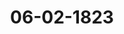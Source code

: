 ---  
schema: default  
title: 06-02-1823  
organization: Team Charlie  
notes: "<p>Description</p><p>Erste Sitzung.

Geschehen, Frankfurt den 6. Februar 1823.

In Gegenwart

Von Seiten Oesterreichs: des von dem Kaiserlich=Königlichen präsidirenden Gesandten

Herrn Grafen von Buol=Schauenstein, substituirten Königlich=Sächsischen

Gesandten, Herrn von Carlowiz;

Von Seiten Preussens: des Königlichen wirklichen geheimen Staats= und Cabinets=

Ministers, Herrn Grafen von der Goltz;

Von Seiten Baierns: des Königlichen wirklichen Staatsraths, Herrn von Pfeffel;

Von Seiten Sachsens: des Königlichen Geheimen Raths, Herrn von Carlowiz;

Von Seiten Hannovers: des Königlichen Geheimen Raths, Herrn von Hammerstein;

Von Seiten Würtembergs: des Königlichen Herrn Staatsministers, Freiherrn von

Wangenheim;

Von Seiten Badens: des von dem Großherzoglich=Badischen Herrn Gesandten, Frei=

herrn von Blittersdorff, substituirten Königlich=Baierischen Gesandten, Herrn

von Pfeffel;

Von Seiten Kurbessens: des Kurfürstlichen Geheimen Raths und Kammerherrn, Herrn

von Lepel;

Von Seiten des Großherzogthums Hessen: des Großherzoglichen Geheimen Raths,

Herrn von Harnier;

Von Seiten Dänemarks, wegen Holstein und Lauenburg: des Königlich=Dänischen

geheimen Conferenzraths, Herrn Grafen von Eyben;

Von Seiten der Niederlande, wegen des Grosberzogthums Luxemburg: des

Königlich=Niederländischen Generallieutenants, Herrn Grafen von Grünne;

Von Seiten der Großherzoglich= und Herzoglich=Sächsischen Häuser: des

Großherzoglich= und Herzoglich=Sächsischen wirklichen Geheimen Raths, Herrn

Grafen von Beust;Von Seiten Braunschweigs und Nassau's: des Herzoglich=Nassauischen Herrn Staats=

ministers, Freiherrn von Marschall:

Von Seiten von Mecklenburg=Schwerin und Mecklenburg=Strelitz: des Groß=

herzoglich=Mecklenburg=Strelitzischen Staatsministers, Herrn von Pentz;

Von Seiten Holstein=Oldenburgs, Anhalts und Schwarzburgs: des Herzoglich

Holstein=Oldenburgischen Kammerherrn, Herrn von Both;

Von Seiten von Hohenzollern, Liechtenstein, Reuß, Schaumburg=Lippe,

Lippe und Waldeck: des Großherzoglich=Hessischen Herrn Geheimen Raths,

Freiherrn von Leonhardi;

Von Seiten der freien Städte, Lübeck, Frankfurt, Bremen und Hamburg,

des Herrn Syndicus Dr. Curtius;

und meiner, des Kaiserlich=Oesterreichischen wirklichen Hofraths und Canzlei=Directors,

Freiherrn von Handel.

</p><p>§.1</p><p>Substitutionen.

Der Königlich=Sächsische Gesandte, Herr von Carlowiz, zeigt an, daß er

noch ferner von dem Kaiserlich=Königlichen präsidirenden Gesandten, Herrn Grafen von

Buol=Schauenstein, substituirt sey.

Nicht minder habe er zu eröffnen, daß der Königlich=Baierische Herr Gesandte von

Pfeffel für den Herrn Bundestagsgesandten Freiherrn von Blittersdorff die Groß=

herzoglich=Badische Stimme führe.</p><p>§.2</p><p>Mittheilungen von Oesterreich, Rußland und Preussen, über die Resul

tate des Congresses von Verona, 4822.

Der einstweilige Stellvertreter des Präsidii. Die allerhöchsten Höfe von

Oesterreich, Preussen und Rußland haben sich bewogen gefunden, am Schlusse der Confe=

renzen zu Verona an ihre sämmtlichen diplomatischen Agenten eine Circular=Depesche zu

erlassen, um die Regierungen, bei welchen dieselben accreditirt sind, sowohl mit den Re=

sultaten jener Conferenzen, als mit den von den allerhöchsten Monarchen, in unmittelbarer

Beziehung auf die gegenwärtige Lage von Europa, von Neuem ausgesprochenen Grund=

sätzen und Gesinnungen bekannt zu machen. Hiernach hat der Kaiserlich=Königlich=Oester=

reichische allerhöchste Hof mich beauftragt, dieselbe Mittheilung in dessen Namen an die hoheBundesversammlung zu bringen. Zugleich bin ich durch den Königlich=Preussischen Bundes=

tagsgesandten, Herrn Staats= und Cabinets=Minister Grafen von der Goltz, und den,

bei dem durchlauchtigsten Bunde accreditirten, ausserordentlichen Gesandten und bevollmächtig=

ten Minister des Kaiserlich=Russischen Hofes, Herrn wirklichen Geheimen Rath Freiherrn

von Anstett, zu einer ebenmäsigen Mittheilung veranlaßt worden.

Der hohen Bundesversammlung werden diese Circular=Depeschen, nebst der von der

Kaiserlich=Russischen Gesandtschaft empfangenen Begleitungsnote, hier vorgelegt.

Circulaire.

Véronc le 14 Décembre 1822.

« Mon etc. etc.

«Vous avez été instruit par les pièces qui Vous furent adressées au moment de

la clôture des Conférences de Laibach au mois de Mai 1821, que la réunion des

Monarques Alliés et de Leurs Cabinets se renouvelerait dans le courant de l'année

1822, et que l'on y prendrait en considération le terme à fixer aux mesures qui

sur les propositions des Cours de Naples et de Turin, et de l'aveu de toutes les

Cours d'Italie, avaient été jugées nécessaires pour raffermir la tranquillité de la

Péninsule après les funestes évènemens des années 1820 et 1821.

«Cette réunion vient d'avoir lieu et nous allons Vous en faire connaître les

principaux résultats.

« D'après la Convention signée à Novare le 24 Juillet 1821, l'occupation d'une

ligne militaire duns le Piémont par un corps de troupes auxiliaires, avait été éven-

tuellement sixée à une année de durée, sauf à examiner lors de la réunion de 1822

si la situation du l'ays permettrait de la faire cesser ou rendrait nécessaire de la

prolonger.

«Les Plénipotentiaires des Cours signataires de la Convention de Novare, se.

sont livrés à cet examen conjointement avec le Plénipotentiaire de S. M. le Roi de

Sardaigne; et il a été reconnu que l'assistance d'une force alliée n'était plus néces

saire pour le maintien de la tranquillité du Piémont. S. M. le Roi de Sardaigne avant

indiqué Elle-même les termes qu Elle jugeait convenable de fixer pour la retraite

successive des troupes auxiliaires, les Souverains alliés ont accédé à Ses proposi

tions, et il a été arrêté par une nouvelle Convention, que la sortie de ces troupes

du Piémont commencerait dès le 31 Décembre de l'année présente, et serait défini

tivement terminée par la remise de la forteresse d'Alessandrie, au 30 Septembre 1823.« D'un autre côté, S. M. le Roi des Deux-Siciles a fait déclarer aux Trois Cours

qui avaient eu part à la Convention signée à Naples le 18 Octobre, que l'état actue

de Son pays Lui permettait de proposer une diminution dans le nombre des troupes

auxiliaires stationnées dans diftérentes parties du Royaume. Les Souverains Alliés

n'ont pas hésité à se prêter à cette proposition; et l'armée d'occupation du Ro

vaume des Deux-Siciles sera dans le plus court délai diminuée de dix-sept-mille

hommes.

« Ainsi s'est réalisée, autant que les événemens ont répondu aux voeux des

Monarques, la déclaration faite au moment de la clôture du Congrès de Laibach:

«« Que loin de vouloir prolonger au delà des limites d'une stricte nécessité, Leur

««intervention dans les affaires d'Italie, Leurs Majestés désiraient bien sincèrement,

««que l'état des choses qui Leur avait imposé ce pénible devoir, vint à cesser le

«« plutôt possible et ne se reproduisit jamais»». — Ainsi s'évanouissent les fausses

alarmes, les interprétations hostiles, les prédictions sinistres, que l'ignorauce et la

mauvaise foi avaient fait rétentir en Europe, pour égarer l'opinion des peuples sur

les intentions franches et loyales des Monarques! Aucune vue secrête, aucun calcul

d'ambition ni d'intérêt n'avait eu part aux résolutions qu' une nécessité impérieuse

Leur avait dictée en 1821; résister à la révolution; prévenir les désordres, les

crimes, les calamités innombrables qu'elle appellait sut l'lalie toute entière; y

rétablir l'ordre et la paix ; fournir aux Gouvernemens légitimes l'appui qu'ils étaient

en droit de réclamer; — tel a été l'unique objet des pensées et des efforts des

Monarques. A mesure que cet objet s'accomplit, Ils retirent et retireront des

secours, qu'un besoin trop réel avait seul pu provoquer et justifier; heureux de

pouvoir abandonner aux Princes que la Providenre en a chargés, le soin de veiller

à la sûreté et à la tranquillité de Leurs peuples, et d'enlever ainsi à la malveillance

jusqu' au dernier prétexte dont elle ait pu se servir pour répaudre des doutes sur

l'indépendance des Souverains de l'Italie.

« Le but du Congrès de Vérone, tel qu'un engagement positif l'avait désigné,

aurait été rempli par les résolutions adoptées pour le soulagement de l'ltalie.

Mais les Souverains et les Cabinets réunis n'ont pu se dispenser de porter leurs

regards sur deux graves complicatious, dont le développement les avait constam-

ment occupés depuis la réunion de Laibach.

« Un évènement d'une importance majeure avait éclaté vers la fin de cette

dernière réunion. Ce que le génie révolutionnaire avait commencé dans la

Péninsule Occidentale, ce qu'il avait tenté en Italie, il était parvenu à l'exécuteraux extrémités orientales de l'Europe. A l'époque même où les révoltes militaires

de Naples et de Turin cédèrent à l'approche d'unc force régulière, le brandon de

l'insurrection fut lancé au milieu de l'Empire Ottoman. La coincidence des évè

nemens ne pouvait laisser aucun doute sur l'identité de leur origine. Le même

mal se reproduisant sur tant de points divers et toujours avec des formes et un

langage analogues, quoique sous des prétextes différens, trahisait trop évidem-

ment le foyer commun d'où il était sorti. Les hommes qui avaient dirigé ce

mouvement, s'étaient flattés d'en tirer parti, pour semer la division dans les con

seils des Puissances, et pour neutraliser les lorces que de nouveaux dangers pou

vaient appeler sur d'autres points de l'Europe. Cet espoir fut trompé. Les

Monarques décidés à repousser le principe de la révolte, en quelque licu et sous

quelque forme qu'il se montrât, se hâtèrent de le frapper d'une égale et unanime

réprobation. Invariablement occupés du grand objet de Leurs sollicitudes com

munes, Ils sûrent résister à toute considération qui aurait pu les détourner de

leur route; mais écoutant en même temps la voix de Leur conscience et d'un

devoir sacré, Ils plaidèrent la cause de l'humanité, en faveur des victimes d'une

entreprise aussi irréfléchie que coupable.

« Les nombreuses communications confidentielles qui ont eu lieu entre les

cinq Cours pendant cette époque, une des plus mémorables de leur Alliance,

ayant placé les questions de l'Orient sur une base d'unanimité et d'accord com

plêtement satisfaisante, Leur réunion à Véronc n'a eu qu'à consacrer et à confir

mer ces résultats, et les Puissances amies de la Russie peuvent se flatter, qu'elles

feront disparaître par des démarches communes les obstacles qui ont pu retarder

l'accomplissement définitif de Leurs voeux.

D'autres évènemens dignes de toute la sollicitude des Monarques ont fixe

Leurs vues sur la position déplorable de la Péninsule occidentale de l'Europe.

« L'Espagne subit le sort réservé à tous les pays, qui ont eu le malheur de

chercher le bien dans des voies qui n'y conduisent jamais. Elle parcourt au

jourd'hui le cercle fatal de sa révolution; d'une révolution que des siommes éga-

rés ou pervers ont prétendu représenter comme un bienfait, comme le triomphe

même d'un siècle de lumières. Tous les Gouvernemens ont été témoins des ellorts

que ces hommes ont faits pour persuader à Leurs contemporaus, que cette révo-

lution était le fruit nécessaire et heureux des progrés de la civilisation, et le moyen

par lequel elle a été opérée et souteuue, le plus bel élan d'un patriotisme géné-

reux. Si la civilisation pouvait avoir pour but la destruction de la société, et s'il

Protok. d. d. Bundekvers. XV. Bd.était permis d'admettre que la force militaire pût s'emparer impunément de la di

rection des Empires dont elle n'est appelée qu'à maintenir la paix intérieure et

extérieure, certes, la révolution Espagnole aurait des tîtres à l'admiration des siè

cles, et la révolte militaire de l'ile de Léon pourrait servir de modèle aux résor-

mateurs. Mais la vérité n'a pas tardé à reprendre ses droits, et l'Espagne a fourni

aux dépens de son bonheur et de sa gloire un triste exemple de plus des consé

quences infaillibles de tout attentat contre les lois éternelles du monde moral.

«Le pouvoir légitime enchaîné et servant lui-même d'instrument pour renver

ser tous les droits et toutes les libertés légales; toutes les classes de la popula-

tion bouleversées par le mouvement révolutionnaire; l'arbitraire et l'oppression

exercés sous les formes de la loi; un Royaume livré à tous les genres de convul

sion et de désordre; de riches colonies justifiant leur émancipation par les mêmes

maximes sur lesquelles la mère-patrie a fondé son droit public, et qu'elle tente

rait en vain de condamner dans un autre hémisphère; la guerre civile consumant

les dernières ressources de l'Etat; — tel est le tableau que nous présente la

situation actuelle de l'Espagne; tels sont les malheurs qui asfligent un peuple

loyal et digne d'un meilleur sort; telle est enfin la cause directe des justes inquié

tudes que tant d'élémens réunis de troubles et de confusion ont dû iuspirer aux

pays immédiatement en contact avec la Péninsule. Si jamais il s'est élevé au sein

de la civilisation une Puissance ennemie des principes conservateurs, ennemie sur

tout de ceux qui font la base de l'Alliance Européenne, c'est l'Espagne dans sa

désorganisation présente.

«Les Monarques auraient-ils pu contempler avec indisférence tant de maux

accumulés sur un pays, et accompagnés de tant de dangers pour les autres?

N'ayant à consulter dans cette grave question que leur propre jugement et Leur

propre conscience, Ils ont dû se demander si, dans un état de choses que chaque

jour menace de rendre plus cruel et plus alarmant, il leur était permis de rester

spectateurs tranquilles, de prêter même par la présence de leurs Représentans, la

fausse couleur d'unc approbation tacite aux actes d'une faction déterminée à tout

entreprendre pour conserver son funeste pouvoir. Leur décision n'a pu être

douteuse. Leurs Missions ont reçu l'ordre de quitter la Péninsule.

«Quelques puissent être les suites de cette démarche, les Monarques auront

prouvé à l'Europe, que rien ne peut les engager à reculer devant une deler-

mination sanctionnée par Leur conviction intime. Plus Ils vouent d'amitié à S. M.

Catholique et d'intérêt au bien-être d'une Nation, que tant de vertus et de grandeur ont distinguée dans plus d'une époque de son histoire, et plus Ils ont senti

la nécessité de prendre le parti auquel Ils se sont arrêtés, et qu'ils sauront sou

tenir.

« Vous Vous convaincrez par le précédent Exposé, que les principes qui ont

onstamment guidé les Monarques dans les grandes questions d'ordre et de sta

bilité, auxquelles les événemens de nos jours ont donné une si haute importance,

n'ont point été démentis dans leurs dernières transactions. Leur union essentielle

ment fondée sur ces principes, loin de s'affaiblir acquiert d'époque en époque plus

de cohésion et de force. Il serait superflu de venger encore la loyauté et la

bienveillance de leurs intentions contre de méprisables calomnies que chaque jour

l'évidence des faits reduit à leur juste valeur. L'Europe entière doit enfin re

connaître, que la marche suivie par les Monarques est également en harmonie

avec l'indépendance et la force des Gouvernemens, et avec les intérêts bien

entendus des peuples. Ils ne regardent comme ennemis que ceux qui conspirent

contre l'autorité légitime des uns et en imposent à la bonne foi des autres, pour

les entraîner dans un abime commun. Les voeus des Monarques ne sont dirigés

que vers la paix; mais cette paix, bien que solidement établie entre les Puissances,

ne peut répandre sur la Société la plénitude de ses bienfaits, tant que la fermen

tation qui agite encore les esprits dans plus d'un pays, sera entretenue par les

suggestions perfides et par les tentatives criminelles d'une faction, qui ne veut que

révolutions et bouleversemens; tant que les Chefs et les instrumens de cette fac

tion, soit qu'ils marchent à front découvert, attaquant les trônes et les institutions,

soit qu'ils travaillent dans les ténèbres, organisant des projets sinistres, préparant

des complots ou empoisonnant l'opinion publique, ne cesseront de tourmenter les

peuples par le tableau sombre et menscager du présent et par des alarmes chimé

riques sur l'avenir. Les mesures les plus sages des Gouvernemens ne prospére-

ront, les améliorations les mieux combinées ne seront couronnées de succès, la

confiance ensin ne renaîtra parmi les hommes, que lorsque ces fauteurs de trâmes

odieuses seront réduits à une impuissance complète; et les Monarques ne croiront

voint avoir rempli leur noble tâche, avant de leur avoir arraché les arines qu'ils

pourraient tourner contre la tranquillité du monde.

En faisant part au Cabinet près duquel Vous êtes accrédité, des notions et

des déclarations que renferme la présente pièce, Vous aurez soin de rappeler en

même temps ce que les Monarques regardent comme la condition indispensable

de l'accomplissement de Leurs vues bienveillantes. Pour assurer à l'Europe, avecla paix dont elle jouit sous l'égide des traités, cet état de calme et de stabilité

hors duquel il n'y a pas de vrai bonheur pour les Nations, ils doivent compter

sur l'appui sincère et constant de tous les Gouvernemens. C'est au nom de leurs

premiers intérêts, c'est au nom de la conservation de l'ordre social et au nom des généra

tions futures, qu'ils le réclament. Qu'ils soicut tous pénétrés de cette grande

vérité, que le pouvoir remis entre Leurs mains est un dépôt sacré, dont Ils ont

à rendre compte'et à Leurs peuples et à la postérité, et qu'Ils encourent une re

sponsabilité sévère, en se livrant à des erreurs, ou en écoutant des conseils, qui

tôt ou tard les mettraient dans l'impossibilité de sauver Leurs sujets des malheurs

qu'ils Leur auraient préparés Eux -mêmes. Les Monarques aiment à croire, que

partout Ils trouveront dans ceux qui sont appelés à exercer l'autorité suprême

sous quelque forme que ce soit, de véritables Alliés, des Alliés, ne respectant pas

moins l'esprit et les principes, que la lettre et les stipulations positives des actes

qui forment aujourd'hui la base du systême Européen; et Ils se flattent que Leurs

paroles seront regardées comme un nouveau gage de Leur résolution ferme et in

variable de consacrer au salut de l'Europe tous les moyens, que la Providence a

mis à Leur disposition.

« Recevez, Mon etc.

Note

de son Exc. M. le Baron d'Anatott, Envoyé extraordinaire et Ministre plénipotentiaire

de S. M. l'Empereur de toutes les Russies près la Sérénissimo Consédération Germanique,.

adressée à

son Exc. M. le Baron de Carlowiz, Ministro de Saxo, présidant par substitution ln Diéte

25 J.m

1823

Germaniquo; datéc de Francfort s. M. lo—

«Le soussigné Envoyé extraordinaire et Ministre plénipotentiaire de Sa Majesté

l'Empereur de toutes les Russies près la Sérénissime Confédération Germanique a

l'honneur de prier Mr. le Baron de Carlowiz, Ministre de Saxe, présidant par sub

stitution la Diète de la dite Confédération, de vouloir bien porter à la connais

sance de cette illustre Assemblée la pièce ci-joint renfermant les résultais des

conférences de Vérone.

« Le soussigné a tardé de s'acquitter des ordres de sa Cour à l'égard de cette

communication officielle, parcequ'il a crû devoir attendre que les séances eussent

recommencées: la nature du sujet étoit digne d'une réunion faite pour apprécier

des maximes aussi élévées que salutaires.« Cette pièce avoit, d'ailleurs, déjà été communiquée officiellement à tous les

membres de la Sérénissime Confédération près desquels se trouvent des Légations

Russes, et fa Diête son organe ne pourra voir dans cette participation directe

qu'un nouveau témoignage de la considération de Sa Majesté l'Empereur de tou

tes les Russies.

«Aussi le soussigné attend il avec certitude une réponse conforme à sa dé

marche. Il se fonde à cet égard, sur un antécédent, qui a été vivement apprécié

et comme- il est dans la circulaire un langage, qui perdrait sa force sous tout

autre forme, il l'a communiquée dans toute son étendue.

« Le soussigné ne saurait se refuser cependant à la satisfaction de transcrire

ici un passage de cette pièce qui fixera sans doute l'opinion de la Diète dans le

sens le plus satisfaisant:

«« L'Europe entière est il dit, doit ensin reconnaitre que la marche suivie

« par les Monarques est également en harmonie avec l'indépendance et la

«« force des Gouvernemens et avec les intérêts bien entendus des peuples »».

Vouloir ajouter quelque chose à ce passage, ce serait l'assaiblir; et là ou

Liadépendance, la force des Gouvernemens et les intérêts des

Deuples sont admis comme bâse solennelle des principes qui doivent assûrer à

l'Europe, sous l'égide des traités, le calme et la stabilité, toutes les objec

tions disparaissent d'elles-mêmes. Les nations ne sont tranquilles qu'autant qu’el

les sont heureuses: et jamais le bonheur ne s'est trouvé dans l'agitation.

« Le soussigné n'insistera point sur des raisonnemens d'une évidence aussi

frappante; la pureté des intentions des Monarques n'en a pas besoin; et il se

hâte d'offrir ici à Mr. le Baron de Carlowiz, Ministre de Saxe, présidant par sub-

stitution la Diète de la Séréuissime Consédération Germanique, les témoignages de

sa haute considération».

Der Königlich=Preussische Herr Bundestagsgesandte, Graf von der

Goltz, eröffnete, daß er schon längst ermächtigt worden sey, die Circular=Depesche, Verona

vom 14. December vorigen Jahres, der hohen Bundesversammlung mitzutheilen; er habe nur

die Wiedereröffnung der Sitzungen abwarten wollen, diesen Auftrag zu vollziehen.

Der Kaiserlich=Königliche substituirte Gesandte, Herr von Carlowiz

fuhr hierauf fort:

Diese Circular=Depeschen sind den allerhöchsten und hohen Regierungen, welche in der

Bundesversammlung vertreten werden, bereits vorlängst bekannt, und es ist daher nicht zuzweifeln, daß auch die Bundestagsgesandtschaften mit den diesfallsigen Ansichten ihrer er=

lauchten und hohen Committenten bekannt seyn werden. Jn dieser Hinsicht habe ich anheim

zu stellen:

ob beschlossen werden wolle, von Seiten der hohen Bundesversammlung dem allerhöch=

sten Kaiserlich=Königlich=Oesterreichischen, Kaiserlich=Russischen und Königlich=Preussi=

schen Hofe für obige diplomatische Mittheilung Dank abzustatten und hierbei zu=

gleich die dankbare Uebereinstimmung des Bundes mit den Ansichten und Maasre=

geln auszudrücken, wodurch diese erhabenen Mächte die Ruhe und Ordnung in

Europa aufrecht zu erhalten suchen.

Preussen: wie Oesterreich.

Baiern. Der Königlich=Baierische Bundestagsgesandte ist beauftragt, zu erklären,

daß Seine Königliche Majestät von Baiern keinen Anstand nehmen, Allerhöchstvero vollkom=

menste Uebereinstimmung mit den, in der gemachten Mittheilung ausgesprochenen, weisen

und erhaltenden Grundsätzen der drei allerhöchsten Monarchen von Oesterreich, Preussen

und Rußland bei gegenwärtigem Anlasse zu versichern, und nicht zweifeln, daß diesen

Grundsätzen allseitige gerechte Anerkennung zu Theil werden wird.

Zugleich schließt sich der Königliche Gesandte dem Antrage auf eine angemessene Be=

antwortung der eingegangenen Communication, unter geziemender Verdankung der dem Deut=

schen Bunde als Europäischen Macht zugekommenen Eröffnung, vollkommen an.

Königreich Sachsen: wie Oesterreich.

Hannover. Obgleich der Gesandte keine Jnstructionen von seinem Hofe habe

welchem diese Mittheilung an den Bundestag noch nicht bekannt seyn könne, trage er doch

kein Bedenken, der Königlich=Baierischen Abstimmung beizutreten, indem er sich zugleich

auf seine vertraulich mitgetheilte und loco dictaturae angefügte Aeusserung beziehe.

Würtemberg. Die Königliche Gesandtschaft findet sich ermächtigt, den vorderen

Anträgen und Abstimmungen — in so weit sie darauf gerichtet sind, in der gesetzlichen Form

und in den geeigneten Ausdrücken für die geschehenen so hochwichtigen Mittheilungen

den lebhaftesten Dank des durchlauchtigsten Deutschen Bundes auszusprechen, und damit

zugleich die Versicherung der unumwundenen Anerkennung zu verbinden, welche die reine

Absicht der hohen Monarchen Oesterreichs, Rußlands und Preussens, die Selbststän=

digkeit und Stärke der Regierungen mit den wohlverstandenen Jnteressen der Völker, unter

dem Schutze der bestehenden Verträge, in volle Harmonie zu bringen und dadurch Ruhe

und Dauer zu begründen, in unzweifelhaften Anspruch nimmt — vollkommen beizutreten;

in so fern jene Anträge und Abstimmungen aber gewissermaßen eine gründlichere Erwägung

des Jnhalts des mitgetheilten Actenstückes selbst vorauszusetzen scheinen, kann sich die König=liche Gesandtschaft nicht für ermächtigt halten, ohne besondere Jnstruction irgend eine

Aeusserung dar über abzugeben.

Sie sieht sich daher für den Fall, wenn eine, eine solche reifere Erwägung voraussetzende,

Erwiederung beliebt werden wollte, zu dem in den Gesetzen begründeten Antrage ver=

pflichtet, daß zur Berathung und Abstimmung ein Termin anberaumt werden möge, binnen

welchem jeder Gesandte, der einer Jnstruction bedürfen möchte, damit versehen werden könne.

Daß dieser Antrag wirklich in den Gesetzen begründet sey, wird aus nachfolgender

kurzen Zusammenstellung erhellen, welche zugleich dasjenige näher bezeichnen dürfte, was

die Königliche Gesandtschaft unter der gesetzlichen Form einer Erwiederung auf eine diplo=

matische Mittheilung an den Bund versteht.

Jede Note oder Eröffnung einer auswärtigen, am Bundestage accreditirten, Gesandt=

schaft soll zur Kenntniß der Bundesversammlung gebracht werden.

Beschluß v. 12. Juni 1817, IV. 4.

Die Kronen Oesterreich und Preussen haben, in ihrer Eigenschaft als auswärtige Mächte,

dermalen keine am Bunde accreditirte Gesandte. Mittheilungen, welche sie, in dieser Eigen=

schaft, dem Bunde machen, werden demnach durch ein, in sonst üblicher Canzleiform an

die Souverains gerichtetes, Schreiben= unter der Unterschrift und Ausfertigung: der Deutsche

Bund, und in dessen Namen, der Kaiserlich=Oesterreichische präsidirende Gesandte der Bun=

desversammlung, zu erwiedern seyn.

Ibidem, II. 2. a. u. I. 2.

Die Bundesversammlung ist, auch in Beziehung auf die auswärtigen Verhältnisse des

Bundes, Organ der Gesammtheit.

Artikel 50 der Wiener Schlußacte.

Der Bund ist eine Gesammtmacht.

Artikel 2 der Wiener Schlußacte.

Hieraus folgt, daß eine jede, der Bundesversammlung von einer auswärtigen Macht

geschehene Mittheilung nur als eine, durch das Organ des Bundes — die Bundesversamm=

lung — an den Bund, keineswegs aber an die Gesammtheit der von Jnstructionen

unbedingt abhängigen Bundesgesandten, gerichtete Mittheilung betrachtet, daher

auch von der Gesammtheit der Bundestagsgesandten, als solcher, nicht erwiedert werden kann.

Artikel 8 der Wiener Schlußacte.

Die Erwiederung einer diplomatischen Mittheilung kann in der Regel, welche nur im

Gesetze bestimmte Ausnahmen erleiden darf, bloß als das Resultat eines Beschlusses

der Bundesversammlung angesehen werden.

Beschluß v. 12. Juni 1817, II. 2. u. IV. 1.Die Beschlußnahme setzt immer Erklärungen der Bundestagsgesandten voraus,

welche sie im Namen und Statt ihrer Regierungen

sey es zufolge allgemeiner oder be

sonderer Weisungen derselben-

zu Protokoll geben.

Für die Behandlung eines jeden Gegenstandes sind drei Hauptstufen gesetzlich be=

stimmt: der Antrag, die Erörterung, und die endliche Abstimmung darüber.

Sie werden allemal in zwei und — wenn der Vorschlag nicht bei der ersten Um=

frage einstimmig angenommen oder verworfen wird — in drei Sitzungen vertheilt, wozu

dann, den Umständen nach, eine vierte zur Schlußziehung kommt.

Geschäftsordnung, Abschn. III. §. 7. lit. a.

Ja, es kann ein einzelnes Mitglied, welches bereits gestimmt hat, sey es, daß etwa

in späteren Abstimmungen neue Gründe, die bei der Erörterung nicht vorgekommen, vor=

gebracht worden, sey es, um Mißverständnisse aufzuklären, nach beendigter Umfrage um

Aufschub der Schlußziehung ersuchen, nach dessen Bewilligung, welche, wenn nicht offen=

bare Chicane vorwaltet, schwerlich verweigert werden dürfte, sodann die weitere Erörterung

vorgenommen wird.

Ebend., Abschn. III. §. 7 lit. c.

Der wirklichen Abstimmung soll ein Beschluß, daß der Gegenstand zur Abstimmung

reif sey, vorhergehen, und dieser Beschluß soll nicht früher gefaßt werden, als bis der zur

Berathung gekommene Gegenstand hinreichend erörtert worden ist.

Ebend., Abschn. II. in fine.

Bedarf es, zum Zwecke der Abstimmung, der Einholung einer Jnstruction, so soll

dafür zugleich die Frist bestimmt werden, welche, in der Regel, einen Zeitraum von 6 bis 8

Wochen nicht übersteigen darf.

Ibidem.

Ob ein Gesandter einer Jnstruction bedürfe oder nicht, kann niemand, als er selber

beurtheilen; daß der vorliegende Gegenstand aber, sobald ein Beschluß darüber gefaßt werden

soll, der gewissermaßen in materialia causae eingeht, zu einer Jnstructions=Einholung von

Seiten derjenigen Gesandten, welche derselben noch ermangeln, geeignet sey, ist an sich klar.

Baden: wie Baiern.

Kurhessen. In Ermanglung specieller Instruction über die so eben vernommene

Mittheilung, würde die Gesandtschaft sich mit Vergnügen für verbindliche Verdankung der=

selben erklären. Da aber das Absehen darauf gerichtet wird, das der Deutsche Bund sich

über den Jnhalt der geschehenen Mittheilung erkläre, so nimmt die Gesandtschaft Anstand,

der Meinung Seiner Königlichen Hoheit des Kurfürsten vorzugreifen, und muß sich daber

das Protokoll bis zu Einlangung der erforderlichen Weisungen offen behalten.Graßherzogthüm Hessen. Man glaubte diesseits, allen Umständen nach,

erwarten zu können, daß, falls die heute gemachte hohe Mittheilung in dieser Versammlung

geschähe, auf eine einfache Erwiederung derselben, durch Empfangsanerkennung und Dank,

angetragen werden würde. Hierzu allein findet sich Großherzogliche Gesandtschaft vorläufig

zu stimmen ermächtigt.

Dänemark, wegen Holstein und Lauenburg. Der Königliche Gesandte ist

zwar für den so eben vorgebrachten Gegenstand mit speciellen Jnstructionen nicht ver=

sehen; allein die ihm bekannten Gesinnungen und Ansichten seines allerhöchsten Hofes, über

die von Ihro Kaiserlichen Majestäten von Oesterreich und Rußland, und Seiner Majestät

dem Könige von Preussen hier ausgesprochenen Gesinnungen und Grundsätze, berechtigen

ihn, im Namen seines allerhöchsten Hofes auch für Holstein und Lauenburg gleiche Gefühle

der Dankbarkeit und Verehrung an den Tag zu legen, und daher der Königlich=Baierischen

Abstimmung vollkommen beizutreten.

Niederlande, wegen des Großherzogthums Luxemburg. Ich befinde mich

ohne alle besondere Jnstruction über diesen Gegenstand. Jch bin indessen nicht hier,

um nich im Namen Seiner Majestät des Königs der Niederlande auszusprechen, Aller=

„höchstdessen Ansicht der Sache mir gänzlich unbekannt ist; als Großherzoglich=Luxembur=

gischer Bundestagsgesandte kann ich jedoch nicht anders, als mich zuversichtlich der so eben

vernommenen Erklärung von Holstein anschliessen.

Großherzoglich= und Herzoglich=Sächsische Häuser. Ungeachtet ich von

meinen höchsten Höfen mit keiner besondern Jnstruction versehen worden bin, so finde

ich doch, nach den mir im Allgemeinen bekannten Gesinnungen, keinen Anstand, der,

Erklärung des Königlich=Baierischen Herrn Gesandten beizutreten.

Braunschweig und Nassau: wie Baiern. Da übrigens aus den bereits abge=

gebenen Abstimmungen schon hervorgeht, daß die Mehrzahl der Stimmen in der Bundes=

versammlung mit den hier ausgedrückten Absichten und Grundsätzen der Mächte übereine

stimmt; so möchte es angemessen erscheinen, diese Uebereinstimmung eben so, wie es bei

einer früheren Veranlassung geschehen ist, auf welche sich die Note des Russisch=Kaiser=

lichen Herrn Gesandten bezieht, sofort durch Beschlußnahme auszusprechen, und den

Bundesbeschluß ohne weitern Aufschub zu fassen, welcher der Beantwortung der Russisch=

Kaiserlichen Gesandtschaft zur Grundlage dienen wird.

Daß ein solcher Beschluß von der Bundesversammlung, auch bei nicht vorliegender

Stimmeneinhelligkeit, gefaßt werden kann, geht aus einer ausdrücklichen Vorschrift der pro=

visorischen Geschäftsordnung hervor.

Protok. d. d. Bundesvers. XV. Bd.Es soll nämlich von der engern Versammlung darüber, nach III. 3. a des Beschlusses

vom 14. November 1816, durch vorläufige Abstimmung bestimmt werden:

ob ein Gegenstand sich ausnahmsweise sofort, oder vor der gewöhnlichen Frist,

zur Berathung und Beschlußnahme eigne?

Der Wunsch, daß hiernach in gegenwärtigem Falle jetzt verfahren werden möge, geht

aus der Ansicht hervor, welche die Mehrheit dieser hohen Versammlung theilen dürfte, daß es

in vielen Beziehungen für die Bundesversammlung sehr angenehm und wünschenswerth seyn

muß, ihre übereinstimmenden Ansichten den Höfen, welche dem Bunde die Mittheilung der

Resultate des neuesten Congresses gemacht haben, ohne weitern Aufschub auszubrücken; hier=

über möchte also vor allen Dingen, nach Maasgabe der ausdrücklichen Vorschrift der Ge=

schäftsordnung, Umfrage zu thun seyn.

Würtemberg. Daß die engere Versammlung entscheiden könne, ob der Gegen=

stand einer Abstimmung sich ausnahmsweise sofort, oder vor der gewöhnlichen Frist — was

unter der gewöhnlichen Frist, binnen welcher ein jeder Gegenstand von dem Präsidio zur

Berathung gebracht werden muß, zu verstehen sey, darüber giebt die Geschäftsordnung im

zweiten Abschnitte sattsame Auskunft — zur Verathung und Beschlußnahme eigne, leidet

durchaus keinen Zweifel; eben so unzweifelhaft ist es aber, daß diese Ausnahme durch

keine Mehrheit in der engern Versammlung beschlossen werden könne, da in dem nämlichen

Beschlusse, welcher für die abweichende Meinung angeführt wird, vorgeschrieben ist,

daß, wenn ein Vorschlag bei der ersten Umfrage nicht einstimmig angenommen oder

verworfen werde, die Behandlung eines solchen Gegenstandes in drei Sitzungen vertheilt

werden müsse.

Der Grund des Gesetzes ist klar. Man wollte der Berathung die nöthige Reife sichern

und von jeder Beschlußnahme die Uebereilung ausschliessen.

Die aufgestellte Regel muß also, wenn darauf von irgend einer Seite provocirt wird,

streng, im vorliegenden Falle aber um so strenger festgehalten werden, da die Achtung,

welche die Souverains, auf deren Mittheilungen geantwortet werden soll, fordern können,

die gewissenhafteste Beobachtung aller Formen gebietet. Denn eine Antwort, deren

Beschleunigung durch Verletzung der in den Bundesgesetzen vorgeschriebenen Formen erkauft

worden wäre, dürfte unstreitig Monarchen, denen die Heiligkeit der Verträge über Alles

geht — und alle Bundesgesetze sind ja nur eine fortlaufende Reihe völkerrechtlicher Ver=

träge — sicherer beleidigen, als erfreuen; zumal, da bereits schon eine nicht gerinze An=

zahl von Gesundten ausdrücklich bemerkt hat, daß sie sich zwar zur Abstimmung ermächtigt

halte, jedoch mit keiner Jnstruction versehen sey.Eine solche Ermächtigung der Königlichen Gesandtschaft liegt für sie weder in den

allgemeinen, noch in den besondern Jnstructionen ihres allerhöchsten Hofes.

Ob man diesen deßwegen, nach dem Antrage des Herrn Gesandten der 13. Stimme

von der Mitwirkung zu irgend einem, besonders aber zu einem Beschlusse der gegebenen

Art, ausschliessen dürfe, darüber sieht die Königliche Gesandtschaft der Abstimmung entgegen.

Der Königlich=Hannöverische Herr Gesandte äusserte: er glaube, daß es

gegen die Geschäftsordnung seyn würde, die Jedem gestattete Jnstructions=Einholung für

diesen Fall auszuschliessen.

Die Herren Gesandten Von Kurhessen, Luxemburg und der zwölften

Stimme, schlossen sich diesen Ansichten an.

Braunschweig und Nassau. Nach diesseitiger Ansicht, bezeichnen die Bestim=

mungen unter IIl der Geschäftsordnung, welche unter den Zahlen 4, 5, 6 und 7 folgen,

nur die Geschäftsbehandlung für diejenigen Gegenstände, welche die Bundesversammlung

zu der, früher unter 3, a bezeichneten, ausnahmsweisen Berathung oder Beschluß

nahme nicht für geeignet erkannt hat, für welche also eine weitläufigere Erörterung vor

behalten und unter diesen Nummern näher bestimmt werden muß.

Die Bestimmung 7, a kann also daher so wenig auf die unten 3, a bezeichneten Fälle

zurückbezogen werden, als die unmittelbar vorhergehenden unter 4, 5 und 6.

Mehrere frühere Beschlüsse dieser hohen Versammlung werden diese Ansicht bestätigen;

z. B. der durch Majora in der 31. Sitz. 1820, §. 170, auf eine Anzeige der freien Städte

gegen Oldenburg gefaßte Bundesbeschluß.

Dürfte man aber auch mit der Königlich=Würtembergischen Gesandtschaft annehmen.

daß diese Bestimmungen auch auf die Fälle unter 3, a zurück zu beziehen wären, so wurde doch

daraus für den vorliegenden Fall, wenn er unter 3, a von dieser hohen Versammlung subsumirt

wird, weiter nichts folgen, als daß die Beschlußnahme bis zur dritten Sitzung, mithin nur eine

kurze Zeit, verschoben, keineswegs aber, nach dem Königlich=Würtembergischen Antrage, von

dem Königlich=Würtembergischen Jnstructions=Eingang abhängig erklärt werden müsse.

Es ist also die diesseitige Ansicht nicht auf eine Verletzung der in den Bundesgesetzen

vorgeschriebenen Form gerichtet, sondern nur auf deren, nach diesseitiger Meinung, sachge=

mäsen Anwendung auf den vorliegenden Fall.

Ueberdieß kann, wenn der Fall unter die Vorschrift III. 3, a zu subsumiren beschlossen

werden sollte, die Versammlung auch nicht auf das entfernteste der Vorwurf einer Ueber=

eilung treffen.

Die Circularnote ist unter dem 14. December 1822 erlassen worden. Zu Anfang des

gegenwärtigen Jahres befand sie sich also in sämmtlichen Bundescabinetten. Diese hattenalso bis zum 6. Februar volle Gelegenheit und Zeit, höchstihren Gesandtschaften ihre mit

den Absichten und Grundsätzen der Circularnote übereinstimmenden, oder auch abweichenden

Ansichten mitzutheilen.

Dieses scheint auch wirklich geschehen zu seyn; denn nur dadurch hat sich bereits den

6. Februar die Mehrheit in dem Stand befunden, beifällig abzustimmen.

Eben darum ist es auch nicht anzunehmen, daß die drei noch zurückstehenden Abstim=

mungen für diese eminente Majorität die Veranlassung geben werden, ihre bisherigen An=

sichten über einen so wichtigen Gegenstand abzuändern.

Es möchte daher nur geschäftsbeförderlich und mit früheren Vorgängen übereinstimmend

erscheinen, zur sofortigen Beschlußnahme, unter Beobachtung der vorliegenden bundesge=

setzlichen Formen, zu schreiten.

Würtemberg. Die Königliche Gesandtschaft überläßt dieser hohen Versammlung,

über den Werth der vorstehenden Ansicht, die ihr weder in jure noch in facto begründet

erscheint, zu entscheiden.

Mecklenburg=Schwerin und Strelitz: wie Oesterreich.

Holstein=Oldenburg, Anhalt und Schwarzburg: sey zwar ohne specielle

Jnstruction hierüber, glaube jedoch, in Folge seiner allgemeinen Jnstructionen, dem

Baierischen Voto beistimmen zu können.

Hohenzollern, Liechtenstein, Neuß, Schaumburg=Lippe, Lippe und

Waldeck. Die diesseitige Gesandtschaft ist zwar für diesen Fall nicht speciell instruirt

trägt jedoch kein Bedenken, in Gemäßheit allgemeiner Jnstruction, dem Präsivialantrage

beizutreten.

Die freien Städte, Lübeck, Frankfurt, Bremen und Hamburg. Der

Gesandte, wiewohl er sich nicht in dem Fall erhaltener Jnstruction befindet, tritt der

Königlich=Baierischen Erklärung bei.

Präsidium. Alle Stimmen vereinigten sich dahin, daß den Herren Gesandten von

Oesterreich, Rußland und Preussen der Empfang der Circular=Depeschen zu bestätigen,

und für die Mittheilung derselben, unter Anerkennung der auf Erhaltung der Ruhe der

Welt gerichteten Absichten J. J. J. M. M. M., der Dank der hohen Bundesversammlung

auszudrücken sey. Nachdem diejenigen, welche eine im Ausdrucke verschiedene Abstimmung

zu Protokoll gegeben hatten, in den Abstimmungen der Majorität ihre eigene Meinung

wiedergefunden haben, sollte zugleich mit jenem Danke die Erklärung einer vollkommenen

Uebereinstimmung mit den weisen und erhaltenden Grundsätzen, welche darin enthalten sind,

verbunden werden. Für diese Ansicht haben sich daher 14 Stimmen erklärt. Da jedoch

Würtemberg, dem eine solche Erklärung ein Eingehen in den Jnhalt der gemachten Mit=theilung vorauszusetzen schien, und, aus gleichem Grunde, Kur= und Großherzogthum Hessen

Jnstructions=Einholung sich vorbehalten haben; so wäre der Beschluß auf Einlangung derselben

auszusetzen, und sind die erwähnten drei Gesandtschaften zu ersuchen, sobalo als möglich, spä=

testens aber innerhalb der legalen Frist, ihre Erklärungen beizubringen.</p><p>§.3</p><p>Besoldungs= und Pensions=Rückstände der zum vormaligen Kaiserlichen und Reichskammergerichte gehörigen Personen betreffend. (25. Siz. §. 197 v. J. 1822.) Oesterreich. Durch den, in der 25. vorjährigen Bundestags=Sitzung erstatteten, gutachtlichen Commissionsbericht, in Betreff der Besoldungs= und Pensions=Rückstände der zum vormaligen Reichskammergerichte gehörigen Personen, worüber die Jnstructions=Einho= lung beschlossen worden ist, hat der K. K. Oesterreichische Hof nicht ohne Jnteresse einen Gegenstand in Anregung gebracht gesehen, auf dessen Erledigung, seit der am 14. Juli 1817 erfolgten kammergerichtlichen Sustentations=Regulirung, von Seiten der Betheiligten, zufolge der ihnen gegebenen Hoffnungen und zum Theil als wesentliches Bedürfniß, nicht ohne gültigen Grund geharrt wird. Unter allgemeiner Beziehung auf jenes, bereits früher ausführlich entwickelte und auch allerseits bei dem Regulirungsgeschäft selbst factisch anerkannte, besondere Verhältniß, in welchem der Kaiserlich=Königliche Hof durch die, bei Niederlegung der deutschen Kaiserwürde freiwillig übernommenen und noch heute grossen Theils zu bestreitenden, sehr bedeutenden Lasten sich befindet, würde derselbe, mit Vertrauen in die Zweckmäsigkeit der für die Berichtigung dieser Rückstände von den übrigen Bundesgliedern zu fassenden und auszuführenden Ent= schliessungen und Anordnungen, sich auf die Erklärung beschränken, denselben beistimmen zu wollen, wenn nicht durch den, in dem Commissionsgutachten aufgenommenen, theils defi= nitiven, theils eventuellen Antrag auf Deckung des größten Theils dieser Rückstände durch allgemeine Concurrenz, nach dem Verhältniß der provisorischen Bundesmatrikel, gerechte Veranlassung zu folgenden Bemerkungen gegeben würde. Man erkennt wohl keineswegs die Schwierigkeiten, welche sich dermalen der Auffindung von Mitteln zur Berichtigung dieser Forderung entgegenstellen, nachdem bereits über die kammergerichtlichen Activcapitalien, alo das hierzu vorhanden gewesene geeignetste Mittel, disponirt worden ist; allein diese Schwierigkeiten dadurch besiegen zu wollen, daß gerade derjenige Hof, welcher, durch freiwillige Uebernahme eines grossen Theils der vormaligen Reichsdienerschaft auf seine Kosten, anerkanntermaßen weit mehr als seine, in irgend einer

Beziehung ihn treffenden, Verbindlichkeiten erfüllt hat, nunmehr, und zwar vermöge seines

Matrikular=Verhältnisses im Bunde, die größte Quote der zur Befriedigung erforderlichen

Summe tragen soll,

hierin liegt ein Anspruch, welchen das Oesterreichische Aerar gewiß

mit vollem Rechte nicht anzuerkennen vermag.

Die Commission hat zwar ihren Antrag dadurch zu motiviren gesucht, daß man von

Seite Oesterreichs, in der 38. Sitzung vom Jahre 1817, sich bereit erklärt hat, die diesem

Staate vor Auflösung des Kammergerichts zur Last fallenden Kammerzieler=Rückstände, zum

Behufe der Deckung des ältern Rückstandes der Canzleipersonen, berichtigen zu wollen, und

ferner auch dadurch, daß Böhmen und der Burgundische Kreis in den Büchern mit einem

ansehnlichen Rückstande aufgeführt stehen; allein der erwähnten Zusicherung kann doch wohl

keine andere Deutung gegeben werden, als daß man sich zu dieser Leistung nur in so fern

bereit erklärte, wenn auch alle ältern Reste der übrigen vormaligen Reichsstände abgeführt wür=

den, und daß es sich hierbei nur um liquide Reste handle, wohin jedoch die in dem Berichte

erwähnten nicht durchaus gerechnet werden können, welches zu erläutern man sich nöthigen=

falls vorbehält.

Der K. K. Hof nährt die gegründete Ueberzeugung, daß diese Betrachtungen hinreichen

werden, die, zur Tilgung der kammergerichtlichen Sustentations=Rückstände in Vorschlag

gebrachte, allgemeine Concurrenz, nach dem Verhältniß der provisorischen Bundesmatrikel

als unzulässig darzustellen; derselbe glaubt jedoch keineswegs die Besorgniß nähren zu müssen,

daß die Erledigung dieses, die Gefühle der Theilnahme so wesentlich anregenden, Gegenstan=

des dadurch auf sich beruhen werde, und zweifelt nicht, daß, sowohl in der möglichsten Flüs=

sigmachung der ältern Kammerzieler=Reste— deren Abtragung, in so fern sich wirklich liquide

Oesterreichische darunter befinden, hier wiederholt zugesichert wird — als auch subsidiarisch

in einer unter denjenigen Staaten, welche zur kammergerichtlichen Sustentationscasse bei=

getragen haben, gefälligst zu treffenden Vereinigung über eine nachträglich zu leistende Um=

lage, noch immerhin angemessene Mittel zur Deckung der fraglichen Ruckstände sich dar=

bieten dürften.

Baiern. Der Königlich=Baierische Bundestagsgesandte ist von seinem allerhöchsten

Hofe angewiesen, dessen Erklärung auf den in der 25. vorjährigen Sitzung (§. 197) er=

statteten Commissionsbericht über das reichskammergerichtliche Pensionswesen pro praeterito

in der doppelten Beziehung abzugeben, nämlich:

1) hinsichtlich der darin aufgestellten Grundsätze, sowohl in Ansehung der zu befrie

digenden Jndividuen, als der zu derselben Befriedigung verpflichteten Staaten, undvollkommen beizupflichten, und dabei auch hinsichtlich der Forderungen der dritten

Classe (den Besoldungsrückständen verstorbener Canzleipersonen) für deren vollständige

Befriedigung Sich zu erklären, wonach, nach diesseitigem Dafürhalten, von der in Antrag

gekommenen Reduction derselben auf die Hälfte, oder gar auf ein Drittheil des Betrages,

die ohnehin der Billigkeit nicht ganz gemäß seyn möchte, um so mehr Umgang zu nehmen

seyn dürfte, als die Differenz nicht mehr als 15,553 fl. beträgt; eine Summe, welche für

die deutschen Bundesregierungen wohl nicht von besonderer Bedeutung, für die dürftigen

Betheiligten aber von der größten Wichtigkeit ist. Hierbei ist auch noch zu bemerken, daß

in dem Commissionsberichte sub Num. 1 zwar auch eines Rückstandes der Kammergerichts=

boten von 0,300 bis 6,900 fl. Erwähnung geschieht, dieser Betrag jedoch in die Summe

des Rückstandes der besoldeten Mitglieder von 27,795 fl. 47 kr. nicht aufgenommen und

auf die Berichtigung desselben kein Vorschlag gemacht worden ist, sohin diese dürftige Classe

vormaliger Reichsdiener leer ausgehen würde.

Den, in Bezug auf die zweite in dem Commissionsberichte verhandelte Frage über die

Deckungsart der vorhandenen Rückstände, subl gemachten Vorschlag, nämlich die

drei ersten Classen von Rückständen gänzlich oder zum Theile den Kronen Baiern und Würtem=

berg (wegen der in ihre Dienste getretenen Kammergerichtspersonen) zuzuweisen, ist übrigens der

Königlich=Baierische Bundestagsgesandte, als aller Billigkeit ganz entgegen, mit Bestimmtheit

abzulehnen brauftragt. Denn, so viel wenigstens die bei der Auflösung des Kammergerichts

von Baiern übernommenen Assessoren von Ullheimer und von Cramer betrifft, so war

23

2 hinsichtlich der, von Seiner Königlichen Majestät von Baiern wiederholt empfohlenen,

gänzlichen Erledigung der gerechten Reclamation des Königlichen Justizministers,

Grafen von Reigersberg.

ad 1) Jn ersterer Hinsicht nehmen Seine Königliche Majestät keinen Anstand, dem

Vorschlage:

die sämmtlichen, in dem Gutachten als erste, zweite, dritte und vierte Classe be=

zeichneten Forderungen durch Beiträge der Bundesglieder nach dem Matrikular=An=

schlage zu decken,

deren Uebernahme nicht etwa provisorisch, sondern in definitiver Weise erfolgt, und die Auszah=

lung ihrer Pensionen nicht durch Anweisung oder auf Abrechnung, sondern, gleich der Be=

zehlung jeder andern ordentlichen Pension, unmittelbar an die Person der Berechtigten ge=

schehen, daher Baiern, bei viel längerem Leben genannter Pensionisten, eben so wenig einen

Beitrag zu diesen Pensionen von andern Bundesgliedern, deren Lasten inzwischen vermin=

dert worden wären, zu erwarten gehabt hätte, als Seine Königliche Majestät Sich nun=mehr für verpflichtet erachten können, die übrigen deutschen Staaten an dem zufälligen

Vortheile der Verminderung einer diesseitigen Last Antheil nehmen zu lassen.

ad 2) Hinsichtlich des zweiten Punctes, nämlich des für den Königlich=Baierischen

Staatsminister der Justiz, Grafen von Reigersberg, mit vollem Rechte geforderten und

zum größten Theile auch bereits bewirkten Ersatzes der seit 1807 zur provisorischen Susten=

tation unbesoldeter Cameralen aus freiem Antriebe und menschenfreundlicher Absicht gelei=

steten Vorschüsse, ist vorerst noch zu bemerken, daß der Betrag dieser Forderung sich nicht

wie in dem Commissionsberichte geschehen, auf 37,294 fl. 50 kr., sondern gegenwärtig noch

auf 40,552 fl. 33 kr. beläuft, indem

Preussen

Königreich Sachsen

Hannover

Kurhessen

Dänemark, wegen Holstein und Lauenburg

die Niederlande, wegen Luxemburg

Braunschweig

Mecklenburg=Schwerin

Sachsen=Gotha

Sachsen=Meiningen

Liechtenstein

mit 25,927 fl. — kr.

4,121 = 35

4,255 ; —

1,728 = 30 :

1,263 = 12 :

797 = 40

664 - 45

997 = 24

598 = -

166 = 12

33 = 15

40,552 fl. 33 kr.

im Rückstande geblieben sind.

Es erscheint demnach billig und angemessen, daß die Berichtigung dieses Betrages den

damit im Rückstande verbliebenen Bundesgliedern zugewiesen werde, und der Königlich=Baie=

rische Gesandte ist beauftragt, zu einem hierauf gehenden Bundestagsbeschlusse mitzuwirken;

dem in dem Commissionsberichte gemachten Vorschlage aber, jenen Betrag durch Matriku=

lar=Ausschlag auf sämmtliche deutsche Staaten zu decken, kann darum nicht beigestimmt

werden, weil denjenigen, welche ihren Antheil an gedachter Forderung bereits berichtigt

haben, dadurch, wider Recht und Billigkeit, zum Vortheile der Säumigen, eine neue Last

auferlegt würde.

Der Königlich=Baierische Bundestagsgesandte ist sonach angewiesen, darauf anzutragen,

daß die Befriedigung der vier ersten Classen von Rückständen durch Matrikularbeiträge

aller Bundesglieder, die der fünften aber durch endliche Leistung der rückständigen Bei=

träge derjenigen, denen solche obliegen, beschlossen und wirklich geleistet werde, und dabeizu erklären, daß Seine Königliche Majestät von Baiern Jhrerseits dazu in der Art mit=

zuwirken bereit seyen, das, was Allerhöchstdieselben an Beiträgen zur Deckung der vier ersten

Classen zu leisten hätten, dem Königlichen Justizminister Grafen von Reigeröberg angewiesen

werden solle, wogegen ein gleicher Betrag von denjenigen Staaten, welchen die Befriedi=

gung des Grafen von Reigersberg noch obliege, an die Sustentationscasse zu entrichten käme.</p><p>§.4</p><p>Reclamation des Regierungsdirectors Herquet zu Fulda, Pension

betreffend.

(26. Sitz. §. 221 v. J.)

Preussen. Dem Referate der 26. Sitzung vorigen Jahres würde die diesseitige Bun=

destagsgesandtschaft, nach den bei ihr bereits vorhanden gewesenen Datis, eine wesentliche Hin=

zufügung zu machen im Stande gewesen seyn, wenn sie vorgängige Kenntniß von dem

ferneren hiesigen Vorkommen der fraglichen Reclamation gehabt hätte.

Diese Reclamation würde einen Gegenstand der Verhandlung zwischen der diesseitigen

und Kurfürstlich=Hessischen Regierung ausgemacht haben, wenn dieselbe in den Kreis der

noch unerledigten Fuldaischen Ausgleichungs=Angelegenheiten gehörte.

Da die Reclamation aber keine derjenigen Fuldaischen Pensionen betrifft, über deren

Vertheilung Preussen und Kurhessen sich zu vereinigen gehabt, oder noch zu vereinigen hätten,

sondern den Anspruch auf lebenslängliche unbedingte Beibehaltung eines Rangverhältnisses

und eines Diensteinkommens, mit welchem der Regierungsdirector Herquet bei der diesseitigen

Besitznahme vorgefunden, demnächst aber im Jahre 1816 tractatenmäsig an Kurhessen über=

wiesen, und in gleicher Art von diesem Staate übernommen worden; so findet hierunter

in so weit von Uebereinkunft und Verhandlung zwischen beiden Staaten

die Rede ist, nunmehr ein völlig erledigtes Verhältniß statt, indem Preussen seiner ver=

pflichtung gegen den Regierungsdirector Herquet durch die Ueberweisung, Kurhessen seiner

Verpflichtung gegen Preussen durch die Uebernahme, Genüge geleistet hat.

Aus dem Bemerkten folgt demnach allerdings, daß die Königlich=Preussische Regierung

die Jntercession, so wie sie nachgesucht worden, und Preussen dieselbe nach vorlie=

genden Tractaten seinerseits allein hätte bewirken sollen, unbedingt verweigert hat,

indem dazu in den angeführten Verhältnissen keine Befugniß mehr gefunden worden.

Hierauf wurde einhellig

beschlossen:

daß diese Erklärung ad acta zu nehmen sey.

Protok. d. d. Bundesvers. XV. Vd.</p><p>§.5</p><p>Reclamation der Gräflich=Hahn'schen Familie und der Curatel des Frei

herrn Carl Reinhard von Gemmingen=Guttenberg, die Gleichstel

lung der Gläubiger der ehemaligen mittelrheinischen Reichsritter

schaft, — auch Stand der Auseinandersetzung der ehemaligen mittel

rheinischen reichsritterschaftlichen Angelegenheiten im Allgemeinen

betreffend.

(26. Sitz. §. 216 v. J.)

Preussen. Nach der Namens der Herzoglich=Nassauischen Regierung bereits in

der 25. Sitzung vorigen Jahres (§. 20 Herfolgten Anzeige, schien der Abschluß wegen der Angelegen=

heiten der vormaligen mittelrheinischen Reichsritterschaft, als zwischen sämmtlichen betheiligten

Regierungen wirklich erfolgt, betrachtet werden zu können, demnach, und da zugleich die Er=

ledigung der Gräflich=Hahn'schen und Freiherrlich= von Gemmingenschen Reclamation bemerkt

worden, eine fernere Erklärung, den allgemeinen und besondern Gegenstand betreffend, noch

kaum veranlaßt.

Da sich jedoch aus der von dem Großherzoglich=Hessischen Herrn Gesandten noch

neuerlich in der 26. Sitzung (§. 216) erfolgten Aeusserung ergiebt, daß die schließliche Genehmigung

der stattgehabten Uebereinkunft zwar Großherzoglicher Seits gleichfalls erfolgt sey, den

anderweitigen Ratificationen aber noch entgegengesehen werde; so ist diesseitige Gesandtschaft

hiemit nachzutragen veranlaßt, daß der Königlich-Preussische Commissarius sich bereits im

Julius vorigen Jahres nicht allein zum definitiven Abschlusse mit vollständigen Instructionen

versehen befunden hat, sondern auch zugleich beauftragt war, die auf Preussen fallenden

Gläubiger, und namentlich die Gräflich=Hahn'sche Familie und die Freiherrlich von Gem=

mingen=Guttenbergische Curatel, von der diesseits erfolgten Uebernahme ihrer Forderungen

officiell zu benachrichtigen, woraus sich demnach ergiebt, daß ein noch etwa vorhandener

Anstand der Natification Königlich=Preussischer Seits nicht mehr statt finden kann.

Diese Erklärung wurde an die Reclamations=Commission abgegeben.</p><p>§.6</p><p>Vertheilung einer Schuld des deutschen Großpriorats des Johanniter=

ordens an das Haus Lindenkampf und Olfers zu Münster.

(10. Sitz. §. 83 v. J.)

Der Königlich=Hannöverische Herr Bundestagsgesandte von Ham=

merstein, zeigt an, daß ihm von seinem allerhöchsten Hofe das Commissorium wegen

Vertheilung einer Schuld des deutschen Großpriorats des Johanniterordens an das Haus

Lindenkampf und Olfers zu Münster abgenommen, und dem Königlichen Oberappellations=

Rathe Falk übertragen worden sey.

Eben so zeigt der Königlich=Würtembergische Herr Gesandte an, daß sein

allerhöchster Hof dieses Geschäft für Würtemberg dem Königlichen Herrn Minister=Resi=

denten bei der freien Stadt Frankfurt, Freiherrn von Blomberg, übertragen habe; und

der Großherzoglich=Hessische Herr Bundestagsgesandte von Harnier

erklärt, daß der Großherzoglich=Hessische Herr Geheime Rath Meyer für das Großher=

zogthum Hessen zu dieser Commission ernannt sey.</p><p>§.7</p><p>Die Streitigkeit zwischen dem Großherzogthume Sachsen=Weimar=Eise=

nach und dem Fürstenthume Schwarzburg=Rudolstadt, dann den

Herzogthümern Sachsen=Coburg, Hildburghausen, Meiningen und

dem Fürstenthume Schwarzburg=Sondershausen, wegen der aus dem

Thüringer Rayonverbande vom Jahr 1814 herrührenden Forde

rungen.

(26. Sitz. §. 215 v. J.)

Der Königlich=Großbritannisch=Hannöverische Gesandte, Herr von

Hammerstein, gab zu Protokoll, daß er von dem Königlichen Cabinets-Ministerio zu

Hannover unter dem 4. vorigen Monats zu der Anzeige beauftragt sey, daß von demselben,

wegen des in der Streitigkeit über die aus dem Thüringer Rayonverbande vom Jahr

1814 herrührenden Forderungen von dem Königlichen Oberappellationsgerichte zu Celle

als Austrägalinstanz zu übernehmenden Auftrags, die erforderlichen Einleitungen verfügt.

und die eingesandten mit dem Bundes=Präsidial=Canzlei=Siegel verschlossenen Acten dem er=

wähnten Königlichen obersten Gerichtshofe zugesandt worden.</p><p>§.8</p><p>Vorstellung des Peter Molinari zu Mainz, wegen Ersatzes für die,

während des Feldzugs vom Jahre 1813 in Wickert an Kaiserlich

Oesterreichische Truppen abgegebenen, 25 Stücke Wein.

(16. Sitz. §. 132 v. J.)

Nassau. Bei der vorliegenden Reclamation, kann, nach diesseitiger Ansicht, abweichend

von dem, was von dem Herrn Referenten in seinem Vortrage unterstellt worden ist, von

Anwendung des 30. Art. der Schlußacte nicht die Rede seyn.

Es ist allgemeiner Kriegsgebrauch, daß fremde Truppen, die, ohne daß die zu ihrer

regelmäsigen Verpflegung nothwendigen Gegenstände im Voraus bereitet werden können, zu

Vornahme militärischer Operationen plötzlich an einem Puncte sich in grosser Anzahl sam=

meln, die zu ihrer Subsistenz nothwendigen Gegenstände militärisch in Beschlag zu nehmenpflegen, und zu diesem Zwecke verwenden, wenn regelmäsige Distributionen von der Orts=

obrigkeit nicht angeordnet werden können, und Magazine nicht vorhanden sind.

Ersatz pflegt in solchen Fällen den Beschädigten von den hinwegnehmenden Truppen,

oder dem Staate, dem solche Truppen angehören, nur dann geleistet zu werden, wenn be=

sondere Stipulationen dieses festsetzen. Eine allgemeine rechtliche Verbindlichkeit zum Er=

satze, ist bioher, insbesondere in Feindesland, niemals anerkannt worden.

Jn dem November des Jahres 1813, rückte plötzlich ein zahlreiches Oestreichisch=Russisches

Truppencorps von der alliirten Armee in die Position von Wickert vor, vertrieb aus der=

selben die französischen Truppen und nahm später mit Sturm Hochheim hinweg.

Die zu Wickert und in der Gegend befindlichen Lebensmittel reichten nicht für die

Bedürfnisse dieser Truppen hin. Regelmäsige Distributionen konnten von der Ortöobrigkeit

oder der Landesbehörde nicht angeordnet werden. Die Truppen nahmen daher sämmtliche

vorhandene Lebensmittel bei den einzelnen Einwohnern und auch die vorhandenen Wein=

vorräthe, die zwei hundert Stücke betragen haben mögen, militärisch, zur Deckung ihrer

Subsistenz, in Beschlag.

Unter diesen Weinvorräthen befanden sich auch die des gegenwärtigen Reclamanten.

Von Herzoglich=Nassauischer Seite war man um so weniger rechtlich befugt, von den krieg=

führenden Mächten einen Ersatz wegen dieser Kriegsbeschädigung einzelner Unterthanen zu verlan=

gen, als erst nach dieser militärischen Occupation Nassau der grossen Allianz beigetreten ist.

Von Nassauischer Seite kann man sich daher nicht für berechtigt erachten, von den

kriegführenden Mächten, und insbesondere von Oesterreich, einen Ersatz wegen dieser mili=

tärischen Hinwegnahme in Anspruch zu nehmen, man mag dieselbe benennen, wie man will.

Auch dem Beschädigten steht ein solches Recht nicht zu, so lange als in Europa der Grund=

satz nicht völkerrechtlich durchgeführt ist, daß der Beschädigte den Ersatz von der Macht zu

fordern hat, deren Truppen ihm den Schaden in Folge der Kriegsoperationen zugefügt haben.

Es ist also keineswegs zweifelhaft, ob Oesterreich oder Nassau den Ersatz zu leisten

habe; es kann also auch von einer Anwendung des 30. Art. der Schlußacte auf diesen

Fall, oder Begründung der Competenz dieser hohen Versammlung aus diesem Grunde, hier

keine Rede seyn.

Es handelt sich also hier nur von der Entscheidung der Frage: ob, nach der bestehenden

Nassauischen Landesgesetzgebung, die Wegnahme des Weins, so wie alle ähnliche Wegnahmen,

den beschädigten Eigenthümern aus Mitteln der Gemeinde, des Amtes oder des Landes zu

ersetzen sind, oder ob sie in die Cathegorie der Kriegsschäden und Vergewaltigungen fallen,

welche, nach bekannten Rechtsgrundsätzen, die Eigenthümer, die sie in Folge der Kriegszufälle

treffen, zu tragen haben?Hierüber steht die Entscheidung der verfassungsmäsig mit der Cognition hierüber be=

auftragten Landesbehörde zu. Jn dem Herzogthume Nassau ist diese Behörde das Landes=

regierungs=Collegium.

Es wird also der Reclamant anzuweisen seyn, sich zunächst an diese Behörde zu wen=

den, wenn er noch glaubt, daß ihm ein Ersatz wegen seines Verlustes aus Gemeindes=,

Amts= oder allgemeinen Landesmitteln gebühre, und er im Stande ist, noch neue Gründe

zu Unterstützung dieser Behauptung geltend zu machen.

Diese Erklärung wurde an die Reclamations=Commission abzugeben beschlossen.</p><p>§.9</p><p>Schrift des Justizraths Dr. v. Hornthal: rüber den Congreß zu Verona

und den Vorabend grosser Ereignisse. Nürnb. 1822.»

Der Königlich=Dänische, Herzoglich=Holstein= und Lauenburgische

Herr Gesandte, Graf von Eyben, giebt der hohen Bundesversammlung Kenntniß

von der unter Num. 129 eingetragenen Schrift des Justizraths Dr. v. Hornthal: - über

eden Congreß zu Verona und den Vorabend grosser Ereignisse=; worauf

beschlossen

wurde, dieselbe lediglich ad acta zu legen.</p><p>§.10</p><p>Einreichungs=Protokoll.

Die Eingaben:

Num. 1, eingereicht am 1. Januar 1823, von Dr. Ehrmann, Erinnerungsgesuch der

ehemaligen Domcapitularen zu Speyer, in Ansehung der Besteuerung

ihrer Sustentationsgelder.

Num. 2, einger. am 1. Januar, von Dr. Ehrmann, Beförderungsgesuch des Han=

delsmanns Peter Molinari zu Mainz, Entschädigung betreffend.

Num. 3, einger. eodem, von Dr. Ehrmann erneuertes Gesuch des Domscholaster

Freiherrn v. Boos, in Betreff rückständiger Forderungen des Mainzer Dom=

capitels an das ehemalige Großherzogthum Frankfurt von 1813 und 1814.

Num. 4, einger. eodem, von dem Königlich=Preussischen Premier=Lieutenant Eder

zu Neuwied, für sich und seinen Bruder, wegen Auszahlung der Gehalts= und

Pensions=Rückstände ihres verstorbenen Vaters, des Reichskammergerichts=

Protonotars Eder zu Wetzlar.

Rum. 5, einger. am 5. Januar, von dem Stadtvogt Harich zu Bischofsheim an der Tauber,

erneuerte Bitte um Auszahlung der Zinsen einer Capitalforderung von 8000 Fl.

von der Großherzoglich=Hessischen und Herzoglich=Nassauischen Regierung.Num. 6, einger. eodem, von dem vormal. Oberamt Alzey, Forderungen an die ehemalige

Reichsoperationscasse, im Betrage von 9941 fl. 45 kr.; mit 9 Anlagen.

Num. 7, einger. eodem, von dem vormaligen Oberamt Dornheim, Forderungen an

die ehemalige Reichsoperationscasse von 25,223 fl. 57 kr.

Num. 8, einger. eodem, von der Gemeinde Büdesheim, in der Rheinprovinz Hessen,

Forderungen an die ehemalige Reichsoperationscasse.

einger. eodem, von den Gemeinden Fauerbach und Langenhain, im

Num. 9

Großherzogthume Hessen, Forderungen an die ehemalige Reichsoperationscasse

von 70 fl. R. W.; mit 2 Anlagen.

Num. 10, einger. eodem, von Johann Wirth, Gutsbesitzer zu Undenheim, Forderung

an die vormalige Reichsoperationscasse von 662 fl. 56 kr.

einger. am 18. Januar, von dem Burgermeister Grode zu Gabsheim, For=

Num. 11

derungen an die ehemalige Reichsoperationscasse Namens der Gemeinden Bech=

tolsheim, Friesenhain, Gabsheim, Hohnheim, Köngernheim

an der Selz, Köngernheim, Lörzweil, Mommernheim, Kedols

heim, Niedersaulheim, Heßloch, Hernsheim, Abenheim, u. m. a.,

in der Rheinprovinz Hessen, im Betrage von 9,272 fl. 29 kr.; mit 25 Quitungen.

Num. 12, einger. am 4. Februar, von J. W. Remy dahier, Forderung an Nassau wegen

Lieferungen zu der ehemaligen Kurtrierischen Festung Ehrenbreitstein; mit Anlagen.

einger. eodem, von dem Reichskammergerichts-Pedellen Aßmann zu

Num. 13

Wetzlar, Gesuch um einstweilige Unterstützung aus der Reichskammergerichts=

Sustentationscasse.

einger. am 5. Februar, von Dr. Schreiber dahier, Bevollmächtigten in

Num. 14,

den Westphälischen Angelegenheiten, Gesuch um Festsetzung eines

neuen, möglichst kurzen, peremtorischen Termins zur definitiven Abstimmung

in Betreff der Domänenkäufer, und Veranlassung für möglichste Beschleu=

nigung der Arbeiten der in Berlin angeordneten Commission in Ansehung der

übrigen Westphälischen Angelegenheiten; mit 4 Anlagen.

Num. 15, einger. den 6. Februar, von Dr. Schlosser dahier, als Bevollmächtigten

der Ritterschaft des Herzogthums Holstein, Berichtigung eines Druck

fehlers in deren Denkschrift vom 4. Dec. vorigen Jahres (Num. 136) betr.,

wo Seite 38, Zeile 28 u. 30, statt «50 Procent 2, 25 Procent, zu lesen

sey.

wurden an die betreffenden Commissionen abgegeben.

Folgen die Unterschriften.</p>"  
resources:  
- format: png  
  name: Page5[0].png  
  url: ../../Protokolle_BV_15_1823/06-02-1823/Page5[0].png  
- format: png  
  name: Page6[0-1-2].png  
  url: ../../Protokolle_BV_15_1823/06-02-1823/Page6[0-1-2].png  
- format: png  
  name: Page7[2].png  
  url: ../../Protokolle_BV_15_1823/06-02-1823/Page7[2].png  
- format: png  
  name: Page8[2].png  
  url: ../../Protokolle_BV_15_1823/06-02-1823/Page8[2].png  
- format: png  
  name: Page9[2].png  
  url: ../../Protokolle_BV_15_1823/06-02-1823/Page9[2].png  
- format: png  
  name: Page10[2].png  
  url: ../../Protokolle_BV_15_1823/06-02-1823/Page10[2].png  
- format: png  
  name: Page11[2].png  
  url: ../../Protokolle_BV_15_1823/06-02-1823/Page11[2].png  
- format: png  
  name: Page12[2].png  
  url: ../../Protokolle_BV_15_1823/06-02-1823/Page12[2].png  
- format: png  
  name: Page13[2].png  
  url: ../../Protokolle_BV_15_1823/06-02-1823/Page13[2].png  
- format: png  
  name: Page14[2].png  
  url: ../../Protokolle_BV_15_1823/06-02-1823/Page14[2].png  
- format: png  
  name: Page15[2].png  
  url: ../../Protokolle_BV_15_1823/06-02-1823/Page15[2].png  
- format: png  
  name: Page16[2].png  
  url: ../../Protokolle_BV_15_1823/06-02-1823/Page16[2].png  
- format: png  
  name: Page17[2].png  
  url: ../../Protokolle_BV_15_1823/06-02-1823/Page17[2].png  
- format: png  
  name: Page18[2].png  
  url: ../../Protokolle_BV_15_1823/06-02-1823/Page18[2].png  
- format: png  
  name: Page19[2].png  
  url: ../../Protokolle_BV_15_1823/06-02-1823/Page19[2].png  
- format: png  
  name: Page20[2].png  
  url: ../../Protokolle_BV_15_1823/06-02-1823/Page20[2].png  
- format: png  
  name: Page21[2-3].png  
  url: ../../Protokolle_BV_15_1823/06-02-1823/Page21[2-3].png  
- format: png  
  name: Page22[3].png  
  url: ../../Protokolle_BV_15_1823/06-02-1823/Page22[3].png  
- format: png  
  name: Page23[3].png  
  url: ../../Protokolle_BV_15_1823/06-02-1823/Page23[3].png  
- format: png  
  name: Page24[3].png  
  url: ../../Protokolle_BV_15_1823/06-02-1823/Page24[3].png  
- format: png  
  name: Page25[3-4].png  
  url: ../../Protokolle_BV_15_1823/06-02-1823/Page25[3-4].png  
- format: png  
  name: Page26[5-6].png  
  url: ../../Protokolle_BV_15_1823/06-02-1823/Page26[5-6].png  
- format: png  
  name: Page27[6-7-8].png  
  url: ../../Protokolle_BV_15_1823/06-02-1823/Page27[6-7-8].png  
- format: png  
  name: Page28[8].png  
  url: ../../Protokolle_BV_15_1823/06-02-1823/Page28[8].png  
- format: png  
  name: Page29[8-9-10].png  
  url: ../../Protokolle_BV_15_1823/06-02-1823/Page29[8-9-10].png  
- format: png  
  name: Page30[10].png  
  url: ../../Protokolle_BV_15_1823/06-02-1823/Page30[10].png  
category:   
  - Protokolle_BV_15_1823  
maintainer: Frank Chen  
maintainer_email: t08zc21@abdn.ac.uk  
---